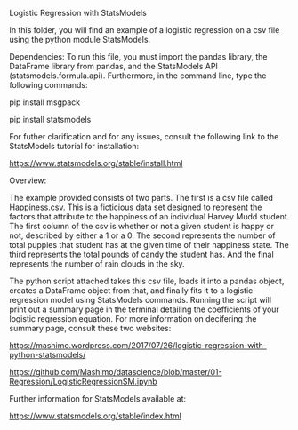 Logistic Regression with StatsModels

In this folder, you will find an example of a logistic regression on a csv file
using the python module StatsModels.

Dependencies:
To run this file, you must import the pandas library, the DataFrame library
from pandas, and the StatsModels API (statsmodels.formula.api).
Furthermore, in the command line, type the following commands:

pip install msgpack

pip install statsmodels

For futher clarification and for any issues, consult the following link to 
the StatsModels tutorial for installation:

https://www.statsmodels.org/stable/install.html

Overview:

The example provided consists of two parts. The first is a csv file called
Happiness.csv. This is a ficticious data set designed to represent the factors
that attribute to the happiness of an individual Harvey Mudd student. The first
column of the csv is whether or not a given student is happy or not, described
by either a 1 or a 0. The second represents the number of total puppies that
student has at the given time of their happiness state. The third represents
the total pounds of candy the student has. And the final represents the number
of rain clouds in the sky.

The python script attached takes this csv file, loads it into a pandas object, 
creates a DataFrame object from that, and finally fits it to a logistic
regression model using StatsModels commands. Running the script will print out
a summary page in the terminal detailing the coefficients of your logistic 
regression equation. For more information on decifering the summary page, 
consult these two websites:

https://mashimo.wordpress.com/2017/07/26/logistic-regression-with-python-statsmodels/

https://github.com/Mashimo/datascience/blob/master/01-Regression/LogisticRegressionSM.ipynb

Further information for StatsModels available at:

https://www.statsmodels.org/stable/index.html